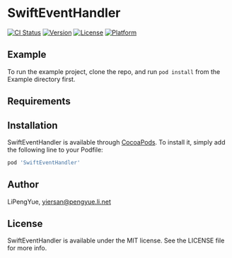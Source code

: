 # SwiftEventHandler

[![CI Status](https://img.shields.io/travis/LiPengYue/SwiftEventHandler.svg?style=flat)](https://travis-ci.org/LiPengYue/SwiftEventHandler)
[![Version](https://img.shields.io/cocoapods/v/SwiftEventHandler.svg?style=flat)](https://cocoapods.org/pods/SwiftEventHandler)
[![License](https://img.shields.io/cocoapods/l/SwiftEventHandler.svg?style=flat)](https://cocoapods.org/pods/SwiftEventHandler)
[![Platform](https://img.shields.io/cocoapods/p/SwiftEventHandler.svg?style=flat)](https://cocoapods.org/pods/SwiftEventHandler)

## Example

To run the example project, clone the repo, and run `pod install` from the Example directory first.

## Requirements

## Installation

SwiftEventHandler is available through [CocoaPods](https://cocoapods.org). To install
it, simply add the following line to your Podfile:

```ruby
pod 'SwiftEventHandler'
```

## Author

LiPengYue, yiersan@pengyue.li.net

## License

SwiftEventHandler is available under the MIT license. See the LICENSE file for more info.

